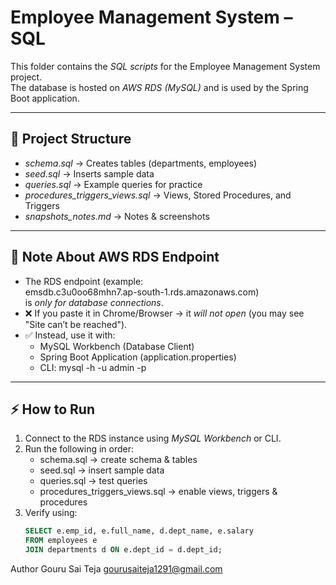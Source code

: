 # Employee Management System – SQL

This folder contains the *SQL scripts* for the Employee Management System project.  
The database is hosted on *AWS RDS (MySQL)* and is used by the Spring Boot application.

---

## 📂 Project Structure

- *schema.sql* → Creates tables (departments, employees)
- *seed.sql* → Inserts sample data
- *queries.sql* → Example queries for practice
- *procedures_triggers_views.sql* → Views, Stored Procedures, and Triggers
- *snapshots_notes.md* → Notes & screenshots

---

## 🚨 Note About AWS RDS Endpoint

- The RDS endpoint (example:  
  emsdb.c3u0oo68mhn7.ap-south-1.rds.amazonaws.com)  
  is *only for database connections*.
- ❌ If you paste it in Chrome/Browser → it *will not open* (you may see "Site can’t be reached").
- ✅ Instead, use it with:
  - MySQL Workbench (Database Client)
  - Spring Boot Application (application.properties)
  - CLI: mysql -h <endpoint> -u admin -p  
 

---

## ⚡ How to Run

1. Connect to the RDS instance using *MySQL Workbench* or CLI.  
2. Run the following in order:
   - schema.sql → create schema & tables
   - seed.sql → insert sample data
   - queries.sql → test queries
   - procedures_triggers_views.sql → enable views, triggers & procedures
3. Verify using:
   ```sql
   SELECT e.emp_id, e.full_name, d.dept_name, e.salary
   FROM employees e
   JOIN departments d ON e.dept_id = d.dept_id;

Author
Gouru Sai Teja
gourusaiteja1291@gmail.com

